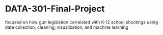 # DATA-301-Final-Project
focused on how gun legislation correlated with K-12 school shootings using data collection, cleaning, visualization, and machine learning 

